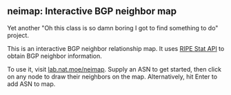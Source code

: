 neimap: Interactive BGP neighbor map
---

Yet another "Oh this class is so damn boring I got to find something to do" project.

This is an interactive BGP neighbor relationship map. It uses [RIPE Stat API](https://stat.ripe.net/docs/data_api) to obtain BGP neighbor information. 

To use it, visit [lab.nat.moe/neimap](http://lab.nat.moe/neimap/index.html). Supply an ASN to get started, then click on any node to draw their neighbors on the map. Alternatively, hit Enter to add ASN to map.

